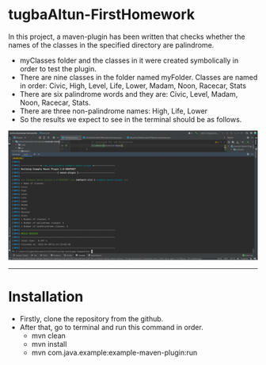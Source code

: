 # tugbaAltun-FirstHomework
In this project, a maven-plugin has been written that checks whether the names of the classes in the specified directory are palindrome.

* myClasses folder and the classes in it were created symbolically in order to test the plugin.
* There are nine classes in the folder named myFolder. Classes are named in order: Civic, High, Level, Life, Lower, Madam, Noon, Racecar, Stats
* There are six palindrome words and they are: Civic, Level, Madam, Noon, Racecar, Stats.
* There are three non-palindrome names: High, Life, Lower
* So the results we expect to see in the terminal should be as follows.

![img.png](img.png)

---

# Installation

* Firstly, clone the repository from the github.
* After that, go to terminal and run this command in order.
  * mvn clean
  * mvn install
  * mvn com.java.example:example-maven-plugin:run

